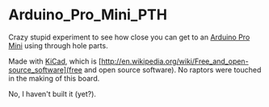 Arduino_Pro_Mini_PTH
====================

Crazy stupid experiment to see how close you can get to an 
[Arduino Pro Mini](http://arduino.cc/en/Main/arduinoBoardProMini) using 
through hole parts.

Made with [KiCad](http://www.kicad-pcb.org/), which is [http://en.wikipedia.org/wiki/Free_and_open-source_software](free and open source software).
No raptors were touched in the making of this board.

No, I haven't built it (yet?).
